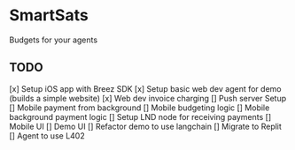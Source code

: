 # SmartSats
Budgets for your agents

## TODO
[x] Setup iOS app with Breez SDK
[x] Setup basic web dev agent for demo (builds a simple website)
[x] Web dev invoice charging
[] Push server Setup
[] Mobile payment from background
[] Mobile budgeting logic
[] Mobile background payment logic
[] Setup LND node for receiving payments
[] Mobile UI
[] Demo UI
[] Refactor demo to use langchain
[] Migrate to Replit
[] Agent to use L402